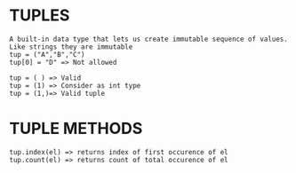 # TUPLES

    A built-in data type that lets us create immutable sequence of values.
    Like strings they are immutable
    tup = ("A","B","C")
    tup[0] = "D" => Not allowed

    tup = ( ) => Valid
    tup = (1) => Consider as int type
    tup = (1,)=> Valid tuple

# TUPLE METHODS

    tup.index(el) => returns index of first occurence of el
    tup.count(el) => returns count of total occurence of el

